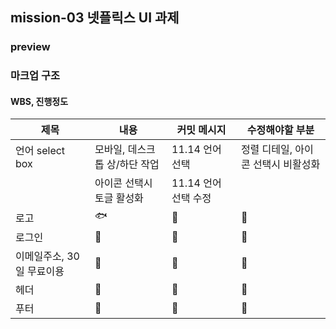 ## mission-03 넷플릭스 UI 과제

### preview

### 마크업 구조

#### WBS, 진행정도

| 제목                      | 내용                          | 커밋 메시지          | 수정해야할 부분                     |
| ------------------------- | ----------------------------- | -------------------- | ----------------------------------- |
| 언어 select box           | 모바일, 데스크톱 상/하단 작업 | 11.14 언어 선택      | 정렬 디테일, 아이콘 선택시 비활성화 |
|                           | 아이콘 선택시 토글 활성화     | 11.14 언어 선택 수정 |
| 로고                      | 🐟                            | 🐬                   | 🐬                                  |
| 로그인                    | 🐬                            | 🐬                   | 🐬                                  |
| 이메일주소, 30일 무료이용 | 🦙                            | 🦙                   | 🦙                                  |
| 헤더                      | 🐬                            | 🐬                   | 🐬                                  |
| 푸터                      | 🐬                            | 🐬                   | 🐬                                  |

